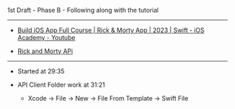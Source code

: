 1st Draft - Phase B - Following along with the tutorial

- - - -

* [Build iOS App Full Course | Rick & Morty App | 2023 | Swift - iOS Academy - Youtube](https://youtu.be/fTGA8cjbf5Y?si=v0uyfp1NcuOjlWBR)

* [Rick and Morty APi](https://rickandmortyapi.com/documentation)

- - - -

* Started at 29:35

* API Client Folder work at 31:21
  * Xcode -> File -> New -> File From Template -> Swift File
